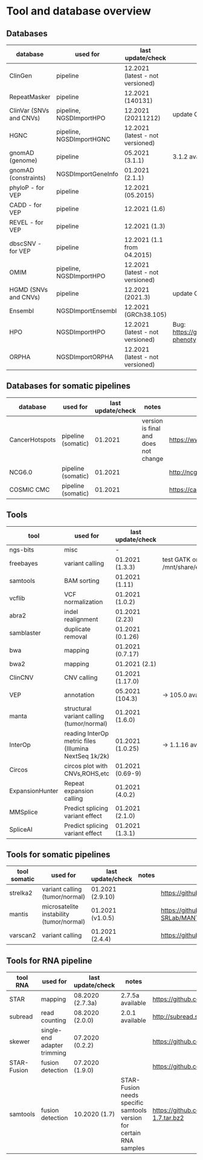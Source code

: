 # Tool and database overview

## Databases

|database               |used for                |last update/check               |notes                                                                                               |url                                                                     |
|-----------------------|------------------------|--------------------------------|----------------------------------------------------------------------------------------------------|------------------------------------------------------------------------|
|ClinGen                |pipeline                |12.2021 (latest - not versioned)|                                                                                                    |https://ftp.clinicalgenome.org/                                         |
|RepeatMasker           |pipeline                |12.2021 (140131)                |                                                                                                    |http://www.repeatmasker.org/species/hg.html                             |
|ClinVar (SNVs and CNVs)|pipeline, NGSDImportHPO |12.2021 (20211212)              |update GSvar IGV file                                                                               |https://ftp.ncbi.nlm.nih.gov/pub/clinvar/vcf_GRCh38/archive_2.0/2021/   |
|HGNC                   |pipeline, NGSDImportHGNC|12.2021 (latest - not versioned)|                                                                                                    |https://ftp.ebi.ac.uk/pub/databases/genenames/                          |
|gnomAD (genome)        |pipeline                |05.2021 (3.1.1)                 |3.1.2 available!!!                                                                                  |http://gnomad.broadinstitute.org/downloads                              |
|gnomAD (constraints)   |NGSDImportGeneInfo      |01.2021 (2.1.1)                 |                                                                                                    |http://gnomad.broadinstitute.org/downloads                              |
|phyloP - for VEP       |pipeline                |12.2021 (05.2015)               |                                                                                                    |http://hgdownload.soe.ucsc.edu/goldenPath/hg38/phyloP100way/            |
|CADD - for VEP         |pipeline                |12.2021 (1.6)                   |                                                                                                    |http://cadd.gs.washington.edu/download                                  |
|REVEL - for VEP        |pipeline                |12.2021 (1.3)                   |                                                                                                    |https://sites.google.com/site/revelgenomics/downloads                   |
|dbscSNV - for VEP      |pipeline                |12.2021 (1.1 from 04.2015)      |                                                                                                    |http://www.liulab.science/dbscsnv.html                                  |
|OMIM                   |pipeline, NGSDImportHPO |12.2021 (latest - not versioned)|                                                                                                    |https://omim.org/downloads/                                             |
|HGMD (SNVs and CNVs)   |pipeline                |12.2021 (2021.3)                |update GSvar IGV file                                                                               |https://apps.ingenuity.com/ingsso/login                                 |
|Ensembl                |NGSDImportEnsembl       |12.2021 (GRCh38.105)            |                                                                                                    |https://ftp.ensembl.org/pub/release-105/gff3/homo_sapiens/              |
|HPO                    |NGSDImportHPO           |12.2021 (latest - not versioned)|Bug: https://github.com/obophenotype/human-phenotype-ontology/issues/4916                           |https://hpo.jax.org/app/                                                |
|ORPHA                  |NGSDImportORPHA         |12.2021 (latest - not versioned)|                                                                                                    |https://github.com/Orphanet/Orphadata.org/                              |


## Databases for somatic pipelines

|database               |used for                |last update/check               |notes                                                                                               |url                                                                     |
|-----------------------|------------------------|--------------------------------|----------------------------------------------------------------------------------------------------|------------------------------------------------------------------------|
|CancerHotspots         |pipeline (somatic)      |01.2021                         |version is final and does not change                                                                |https://www.cancerhotspots.org                                          |
|NCG6.0                 |pipeline (somatic)      |01.2021                         |                                                                                                    |http://ncg.kcl.ac.uk/                                                   |
|COSMIC CMC             |pipeline (somatic)      |01.2021                         |                                                                                                    |https://cancer.sanger.ac.uk/cmc                                         |


## Tools

|tool                   |used for                                             |last update/check |notes                                                                                |url                                                                     |
|-----------------------|-----------------------------------------------------|------------------|-------------------------------------------------------------------------------------|------------------------------------------------------------------------|
|ngs-bits               |misc                                                 |-                 |                                                                                     |                                                                        |
|freebayes              |variant calling                                      |01.2021 (1.3.3)   |test GATK on twin de-novo data: /mnt/share/evaluations/2020_07_29_twin_denovo/       |https://github.com/ekg/freebayes                                        |
|samtools               |BAM sorting                                          |01.2021 (1.11)    |                                                                                     |http://www.htslib.org/                                                  |
|vcflib                 |VCF normalization                                    |01.2021 (1.0.2)   |                                                                                     |https://github.com/vcflib/vcflib                                        |
|abra2                  |indel realignment                                    |01.2021 (2.23)    |                                                                                     |https://github.com/mozack/abra2                                         |
|samblaster             |duplicate removal                                    |01.2021 (0.1.26)  |                                                                                     |https://github.com/GregoryFaust/samblaster                              |
|bwa                    |mapping                                              |01.2021 (0.7.17)  |                                                                                     |https://github.com/lh3/bwa/                                             |
|bwa2                   |mapping                                              |01.2021 (2.1)     |                                                                                     |https://github.com/bwa-mem2/bwa-mem2                                    |
|ClinCNV                |CNV calling                                          |01.2021 (1.17.0)  |                                                                                     |https://github.com/imgag/ClinCNV                                        |
|VEP                    |annotation                                           |05.2021 (104.3)   | -> 105.0 available (PrimateAI)                                                      |https://github.com/Ensembl/ensembl-vep/releases                         |
|manta                  |structural variant calling (tumor/normal)            |01.2021 (1.6.0)   |                                                                                     |https://github.com/Illumina/manta                                       |
|InterOp                |reading InterOp metric files (Illumina NextSeq 1k/2k)|01.2021 (1.0.25)  | -> 1.1.16 available                                                                 |                                                                        |
|Circos                 |circos plot with CNVs,ROHS,etc                       |01.2021 (0.69-9)  |                                                                                     |http://circos.ca/software/download/                                     |
|ExpansionHunter        |Repeat expansion calling                             |01.2021 (4.0.2)   |                                                                                     |https://github.com/Illumina/ExpansionHunter                             |
|MMSplice               |Predict splicing variant effect                      |01.2021 (2.1.0)   |                                                                                     |https://github.com/gagneurlab/MMSplice_MTSplice                         |
|SpliceAI               |Predict splicing variant effect                      |01.2021 (1.3.1)   |                                                                                     |https://github.com/gagneurlab/MMSplice_MTSplice                         |



## Tools for somatic pipelines

|tool somatic           |used for                                                 |last update/check   |notes  |url                                                                     |
|-----------------------|---------------------------------------------------------|--------------------|-------|------------------------------------------------------------------------|
|strelka2               |variant calling (tumor/normal)                           |01.2021 (2.9.10)    |       |https://github.com/Illumina/strelka                                     |
|mantis                 |microsatelite instability (tumor/normal)                 |01.2021 (v1.0.5)    |       |https://github.com/OSU-SRLab/MANTIS/releases                            |
|varscan2               |variant calling                                          |01.2021 (2.4.4)     |       |https://github.com/dkoboldt/varscan                                     |


## Tools for RNA pipeline

|tool RNA               |used for                   |last update/check               |notes                                                                                               |url                                                                            |
|-----------------------|---------------------------|--------------------------------|----------------------------------------------------------------------------------------------------|-------------------------------------------------------------------------------|
|STAR                   |mapping                    |08.2020 (2.7.3a)                |2.7.5a available                                                                                    |https://github.com/alexdobin/STAR                                              |
|subread                |read counting              |08.2020 (2.0.0)                 |2.0.1 available                                                                                     |http://subread.sourceforge.net/                                                |
|skewer                 |single-end adapter trimming|07.2020 (0.2.2)                 |                                                                                                    |https://github.com/relipmoc/skewer                                             |
|STAR-Fusion            |fusion detection           |07.2020 (1.9.0)                 |                                                                                                    |https://github.com/STAR-Fusion/STAR-Fusion                                     |
|samtools               |fusion detection           |10.2020 (1.7)                   |STAR-Fusion needs specific samtools version for certain RNA samples                                 |https://github.com/samtools/samtools/releases/download/1.7/samtools-1.7.tar.bz2|
